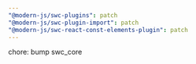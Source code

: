```yaml
---
"@modern-js/swc-plugins": patch
"@modern-js/swc-plugin-import": patch
"@modern-js/swc-react-const-elements-plugin": patch
---
```


chore: bump swc_core
